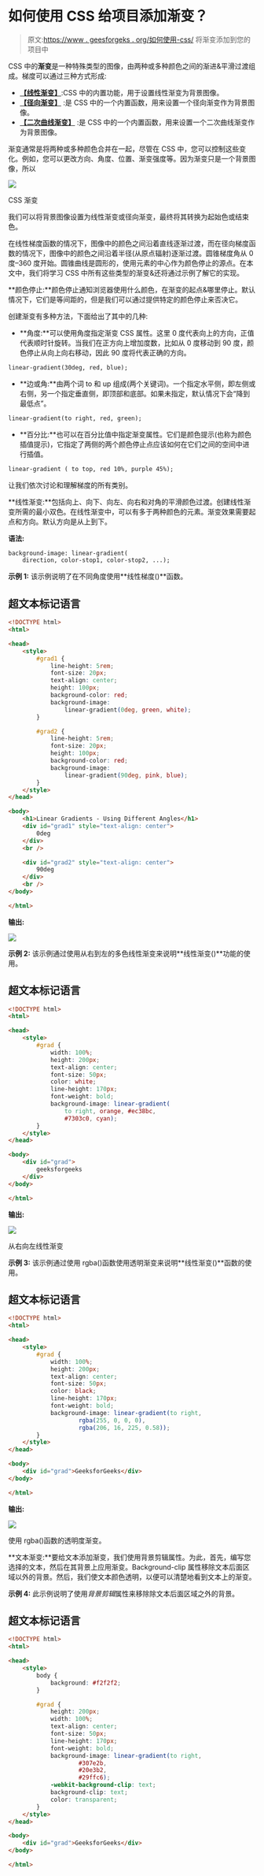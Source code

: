 # 如何使用 CSS 给项目添加渐变？

> 原文:[https://www . geesforgeks . org/如何使用-css/](https://www.geeksforgeeks.org/how-to-add-gradients-to-your-project-using-css/) 将渐变添加到您的项目中

CSS 中的**渐变**是一种特殊类型的图像，由两种或多种颜色之间的渐进&平滑过渡组成。梯度可以通过三种方式形成:

*   [**【线性渐变】**](https://www.geeksforgeeks.org/css-linear-gradient-function/):CSS 中的内置功能，用于设置线性渐变为背景图像。
*   [**【径向渐变】**](https://www.geeksforgeeks.org/css-radial-gradient-function/) :是 CSS 中的一个内置函数，用来设置一个径向渐变作为背景图像。
*   [**【二次曲线渐变】**](https://www.geeksforgeeks.org/css-conic-gradient-function/) :是 CSS 中的一个内置函数，用来设置一个二次曲线渐变作为背景图像。

渐变通常是将两种或多种颜色合并在一起，尽管在 CSS 中，您可以控制这些变化。例如，您可以更改方向、角度、位置、渐变强度等。因为渐变只是一个背景图像，所以

![](img/c6e254375481f0fe88758d23c162ca25.png)

CSS 渐变

我们可以将背景图像设置为线性渐变或径向渐变，最终将其转换为起始色或结束色。

在线性梯度函数的情况下，图像中的颜色之间沿着直线逐渐过渡，而在径向梯度函数的情况下，图像中的颜色之间沿着半径(从原点辐射)逐渐过渡。圆锥梯度角从 0 度–360 度开始。圆锥曲线是圆形的，使用元素的中心作为颜色停止的源点。在本文中，我们将学习 CSS 中所有这些类型的渐变&还将通过示例了解它的实现。

**颜色停止:**颜色停止通知浏览器使用什么颜色，在渐变的起点&哪里停止。默认情况下，它们是等间距的，但是我们可以通过提供特定的颜色停止来否决它。

创建渐变有多种方法，下面给出了其中的几种:

*   **角度:**可以使用角度指定渐变 CSS 属性。这里 0 度代表向上的方向，正值代表顺时针旋转。当我们在正方向上增加度数，比如从 0 度移动到 90 度，颜色停止从向上向右移动，因此 90 度将代表正确的方向。

```html
linear-gradient(30deg, red, blue);
```

*   **边或角:**由两个词 to 和 up 组成(两个关键词)。一个指定水平侧，即左侧或右侧，另一个指定垂直侧，即顶部和底部。如果未指定，默认情况下会“降到最低点”。

```html
linear-gradient(to right, red, green);
```

*   **百分比:**也可以在百分比值中指定渐变属性。它们是颜色提示(也称为颜色插值提示)，它指定了两侧的两个颜色停止点应该如何在它们之间的空间中进行插值。

```html
linear-gradient ( to top, red 10%, purple 45%);
```

让我们依次讨论和理解梯度的所有类别。

**线性渐变:**包括向上、向下、向左、向右和对角的平滑颜色过渡。创建线性渐变所需的最小双色。在线性渐变中，可以有多于两种颜色的元素。渐变效果需要起点和方向。默认方向是从上到下。

**语法:**

```html
background-image: linear-gradient(
    direction, color-stop1, color-stop2, ...);
```

**示例 1:** 该示例说明了在不同角度使用**线性梯度()**函数。

## 超文本标记语言

```html
<!DOCTYPE html>
<html>

<head>
    <style>
        #grad1 {
            line-height: 5rem;
            font-size: 20px;
            text-align: center;
            height: 100px;
            background-color: red;
            background-image: 
                linear-gradient(0deg, green, white);
        }

        #grad2 {
            line-height: 5rem;
            font-size: 20px;
            height: 100px;
            background-color: red;
            background-image: 
                linear-gradient(90deg, pink, blue);
        }
    </style>
</head>

<body>
    <h1>Linear Gradients - Using Different Angles</h1>
    <div id="grad1" style="text-align: center">
        0deg
    </div>
    <br />

    <div id="grad2" style="text-align: center">
        90deg
    </div>
    <br />
</body>

</html>
```

**输出:**

![](img/3c872df17b1919302dfb67586ead52c6.png)

**示例 2:** 该示例通过使用从右到左的多色线性渐变来说明**线性渐变()**功能的使用。

## 超文本标记语言

```html
<!DOCTYPE html>
<html>

<head>
    <style>
        #grad {
            width: 100%;
            height: 200px;
            text-align: center;
            font-size: 50px;
            color: white;
            line-height: 170px;
            font-weight: bold;
            background-image: linear-gradient(
                to right, orange, #ec38bc,
                #7303c0, cyan);
        }
    </style>
</head>

<body>
    <div id="grad">
        geeksforgeeks
    </div>
</body>

</html>
```

**输出:**

![](img/45efc3a8b113291ea3d75b43ebf0e71b.png)

从右向左线性渐变

**示例 3:** 该示例通过使用 rgba()函数使用透明渐变来说明**线性渐变()**函数的使用。

## 超文本标记语言

```html
<!DOCTYPE html>
<html>

<head>
    <style>
        #grad {
            width: 100%;
            height: 200px;
            text-align: center;
            font-size: 50px;
            color: black;
            line-height: 170px;
            font-weight: bold;
            background-image: linear-gradient(to right,
                    rgba(255, 0, 0, 0),
                    rgba(206, 16, 225, 0.58));
        }
    </style>
</head>

<body>
    <div id="grad">GeeksforGeeks</div>
</body>

</html>
```

**输出:**

![](img/92aaaf857da3e35fc9fd75b48a674cc6.png)

使用 rgba()函数的透明度渐变。

**文本渐变:**要给文本添加渐变，我们使用背景剪辑属性。为此，首先，编写您选择的文本，然后在其背景上应用渐变。Background-clip 属性移除文本后面区域以外的背景。然后，我们使文本颜色透明，以便可以清楚地看到文本上的渐变。

**示例 4:** 此示例说明了使用*背景剪辑*属性来移除除文本后面区域之外的背景。

## 超文本标记语言

```html
<!DOCTYPE html>
<html>

<head>
    <style>
        body {
            background: #f2f2f2;
        }

        #grad {
            height: 200px;
            width: 100%;
            text-align: center;
            font-size: 50px;
            line-height: 170px;
            font-weight: bold;
            background-image: linear-gradient(to right,
                    #307e2b,
                    #20e3b2,
                    #29ffc6);
            -webkit-background-clip: text;
            background-clip: text;
            color: transparent;
        }
    </style>
</head>

<body>
    <div id="grad">GeeksforGeeks</div>
</body>

</html>
```